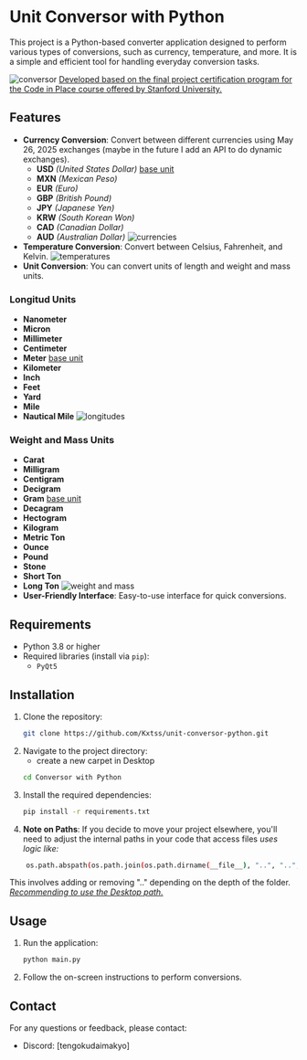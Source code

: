 # Unit Conversor with Python

This project is a Python-based converter application designed to perform various types of conversions, such as currency, temperature, and more. It is a simple and efficient tool for handling everyday conversion tasks.

![conversor](https://github.com/user-attachments/assets/5ba6a93a-89eb-4bc8-b827-3b73d19b7dbf)
<u>Developed based on the final project certification program for the Code in Place course offered by Stanford University.</u>

## Features

- **Currency Conversion**: Convert between different currencies using May 26, 2025 exchanges (maybe in the future I add an API to do dynamic exchanges).
    - **USD** *(United States Dollar)* <u>base unit</u>
    - **MXN** *(Mexican Peso)*
    - **EUR** *(Euro)*
    - **GBP** *(British Pound)*
    - **JPY** *(Japanese Yen)*
    - **KRW** *(South Korean Won)*
    - **CAD** *(Canadian Dollar)*
    - **AUD** *(Australian Dollar)*
    ![currencies](https://github.com/user-attachments/assets/1806df9e-1571-463b-ad12-01e13d141b61)
- **Temperature Conversion**: Convert between Celsius, Fahrenheit, and Kelvin.
  ![temperatures](https://github.com/user-attachments/assets/90d26a0b-5b7c-4e81-b331-0edc28985aa2)
- **Unit Conversion**: You can convert units of length and weight and mass units.
### **Longitud Units**
- **Nanometer** 
- **Micron** 
- **Millimeter** 
- **Centimeter** 
- **Meter**  <u>base unit</u>
- **Kilometer** 
- **Inch** 
- **Feet** 
- **Yard** 
- **Mile** 
- **Nautical Mile**
![longitudes](https://github.com/user-attachments/assets/48839d16-8040-43e5-9973-08dee4416009)
### **Weight and Mass Units**
- **Carat** 
- **Milligram** 
- **Centigram** 
- **Decigram** 
- **Gram**  <u>base unit</u>
- **Decagram** 
- **Hectogram** 
- **Kilogram** 
- **Metric Ton** 
- **Ounce** 
- **Pound** 
- **Stone** 
- **Short Ton** 
- **Long Ton**
![weight and mass](https://github.com/user-attachments/assets/14527630-bc79-43de-923c-2f4ad64f4bef)
- **User-Friendly Interface**: Easy-to-use interface for quick conversions.

## Requirements

- Python 3.8 or higher
- Required libraries (install via `pip`):
    - `PyQt5`

## Installation

1. Clone the repository:
     ```bash
     git clone https://github.com/Kxtss/unit-conversor-python.git
     ```
2. Navigate to the project directory:
    - create a new carpet in Desktop
    ```bash
    cd Conversor with Python
    ```
3. Install the required dependencies:
     ```bash
     pip install -r requirements.txt
     ```
4. **Note on Paths**: 
If you decide to move your project elsewhere, you'll need to adjust the internal paths in your code that access files
*uses logic like:*
```bash
    os.path.abspath(os.path.join(os.path.dirname(__file__), "..", "..", ".."))
``` 
This involves adding or removing ".." depending on the depth of the folder.
<u>*Recommending to use the Desktop path.*</u>

## Usage

1. Run the application:
     ```bash
     python main.py
     ```
2. Follow the on-screen instructions to perform conversions.


## Contact

For any questions or feedback, please contact:
- Discord: [tengokudaimakyo]
